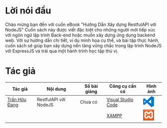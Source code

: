 # Lời nói đầu
Chào mừng bạn đến với cuốn eBook "Hướng Dẫn Xây dựng RestfulAPI với NodeJS" Cuốn sách này được viết đặc biệt cho những người mới tiếp xúc với ngôn ngữ lập trình Back-end hoặc muốn xây dựng ứng dụng backend web. Với sự hướng dẫn chi tiết, ví dụ minh họa cụ thể, và bài tập thực hành, cuốn sách sẽ giúp bạn xây dựng nền tảng vững chắc trong lập trình NodeJS với ExpressJS và trải qua một hành trình học tập thú vị.

# Tác giả
| Tác giả | Nội dung     | Số bài giảng | Công cụ cần có | Hình ảnh |
|--------|-------------|---------|-----------|----------|
|[Trần Hữu Đang]()| RestfulAPI với NodeJS| Chưa có | [Visual Studio Code](https://code.visualstudio.com/brand) | <img src="https://github.com/dangtranhuu/images/blob/main/ide/vscode.png?raw=true" width="35"> |
|| | | [XAMPP](https://www.apachefriends.org/download.html) | <img src="https://github.com/dangtranhuu/images/blob/main/ide/xampp.jpg?raw=true" title="" alt="Professor Male.png" width="35"> |